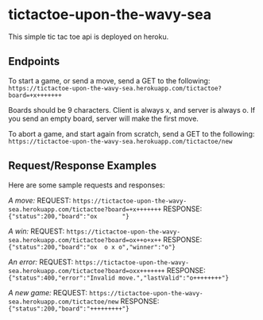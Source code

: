 # tictactoe-upon-the-wavy-sea
This simple tic tac toe api is deployed on heroku.

## Endpoints
To start a game, or send a move, send a GET to the following:
`https://tictactoe-upon-the-wavy-sea.herokuapp.com/tictactoe?board=+x+++++++`

Boards should be 9 characters. Client is always x, and server is always o. If you send an empty board, server will make the first move.

To abort a game, and start again from scratch, send a GET to the following:
`https://tictactoe-upon-the-wavy-sea.herokuapp.com/tictactoe/new`


## Request/Response Examples
Here are some sample requests and responses:

*A move:*
REQUEST: `https://tictactoe-upon-the-wavy-sea.herokuapp.com/tictactoe?board=+x+++++++`
RESPONSE: `{"status":200,"board":"ox       "}`

*A win:*
REQUEST: `https://tictactoe-upon-the-wavy-sea.herokuapp.com/tictactoe?board=ox++o+x++`
RESPONSE: `{"status":200,"board":"ox  o x o","winner":"o"}`

*An error:*
REQUEST: `https://tictactoe-upon-the-wavy-sea.herokuapp.com/tictactoe?board=oxx+++++++`
RESPONSE: `{"status":400,"error":"Invalid move.","lastValid":"o++++++++"}`

*A new game:*
REQUEST: `https://tictactoe-upon-the-wavy-sea.herokuapp.com/tictactoe/new`
RESPONSE: `{"status":200,"board":"+++++++++"}`
